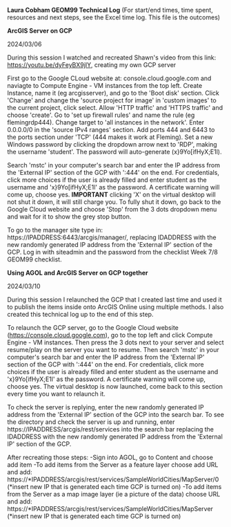 **Laura Cobham GEOM99 Technical Log** (For start/end times, time spent, resources and next steps, see the Excel time log. This file is the outcomes)

**ArcGIS Server on GCP**

2024/03/06

During this session I watched and recreated Shawn's video from this link: https://youtu.be/dyFeyBX9jIY, creating my own GCP server

First go to the Google CLoud website at: console.cloud.google.com and naviagte to Compute Engine - VM instances from the top left.
Create Instance, name it (eg arcgisserver), and go to the 'Boot disk' section. Click 'Change' and change the 'source project for image' in 'custom images' to the current project, click select.
Allow 'HTTP traffic' and 'HTTPS traffic' and choose 'create'.
Go to 'set up firewall rules' and name the rule (eg flemingrdp444).
Change target to 'all instances in the network'.
Enter 0.0.0.0/0 in the 'source IPv4 ranges' section. Add ports 444 and 6443 to the ports section under 'TCP' (444 makes it work at Fleming).
Set a new Windows password by clicking the dropdown arrow next to 'RDP', making the username 'student'. The password will auto-generate (x}9Yo[ifHyX;E1l).

Search 'mstc' in your computer's search bar and enter the IP address from the 'External IP' section of the GCP with ':444' on the end.
For credentials, click more choices if the user is already filled and enter student as the username and 'x}9Yo[ifHyX;E1l' as the password.
A certificate warning will come up, choose yes.
**IMPORTANT** clicking 'X' on the virtual desktop will not shut it down, it will still charge you. To fully shut it down, go back to the Google Cloud website and choose 'Stop' from the 3 dots dropdown menu and wait for it to show the grey stop button.

To go to the manager site type in: https://IPADDRESS:6443/arcgis/manager/, replacing IDADDRESS with the new randomly generated IP address from the 'External IP' section of the GCP.
Log in with siteadmin and the password from the checklist Week 7/8 GEOM99 checklist.

**Using AGOL and ArcGIS Server on GCP together**

2024/03/10

During this session I relaunched the GCP that I created last time and used it to publish the items inside onto ArcGIS Online using multiple methods. I also created this technical log up to the end of this step.

To relaunch the GCP server, go to the Google Cloud website (https://console.cloud.google.com), go to the top left and click Compute Engine - VM instances.
Then press the 3 dots next to your server and select resume/play on the server you want to resume.
Then search 'mstc' in your computer's search bar and enter the IP address from the 'External IP' section of the GCP with ':444' on the end.
For credentials, click more choices if the user is already filled and enter student as the username and 'x}9Yo[ifHyX;E1l' as the password.
A certificate warning will come up, choose yes.
The virtual desktop is now launched, come back to this section every time you want to relaunch it.

To check the server is replying, enter the new randomly generated IP address from the 'External IP' section of the GCP into the search bar. To see the directory and check the server is up and running, enter https://IPADDRESS/arcgis/rest/services into the search bar replacing the IDADDRESS with the new randomly generated IP address from the 'External IP' section of the GCP.

After recreating those steps:
-Sign into AGOL, go to Content and choose add item
-To add items from the Server as a feature layer choose add URL and add: https://*IPADDRESS/arcgis/rest/services/SampleWorldCities/MapServer/0 (*insert new IP that is generated each time GCP is turned on)
-To add items from the Server as a map image layer (ie a picture of the data) choose URL and add: https://*IPADDRESS/arcgis/rest/services/SampleWorldCities/MapServer (*insert new IP that is generated each time GCP is turned on)
